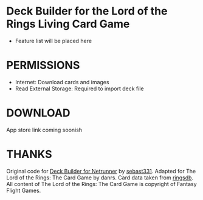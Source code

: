 # Deck Builder for the Lord of the Rings Living Card Game #
* Feature list will be placed here

# PERMISSIONS #
* Internet: Download cards and images
* Read External Storage: Required to import deck file

# DOWNLOAD #
App store link coming soonish

# THANKS #
Original code for [Deck Builder for Netrunner](https://bitbucket.org/sebast331/android-netrunner-deck-builder/) by [sebast331](https://github.com/sebast331).
Adapted for The Lord of the Rings: The Card Game by danrs.
Card data taken from [ringsdb](http://ringsdb.com/).
All content of The Lord of the Rings: The Card Game is copyright of Fantasy Flight Games.
